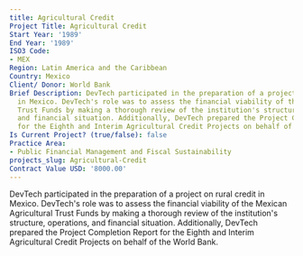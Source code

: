 ```yaml
---
title: Agricultural Credit
Project Title: Agricultural Credit
Start Year: '1989'
End Year: '1989'
ISO3 Code:
- MEX
Region: Latin America and the Caribbean
Country: Mexico
Client/ Donor: World Bank
Brief Description: DevTech participated in the preparation of a project on rural credit
  in Mexico. DevTech's role was to assess the financial viability of the Mexican Agricultural
  Trust Funds by making a thorough review of the institution's structure, operations,
  and financial situation. Additionally, DevTech prepared the Project Completion Report
  for the Eighth and Interim Agricultural Credit Projects on behalf of the World Bank.
Is Current Project? (true/false): false
Practice Area:
- Public Financial Management and Fiscal Sustainability
projects_slug: Agricultural-Credit
Contract Value USD: '8000.00'
---
```


DevTech participated in the preparation of a project on rural credit in Mexico. DevTech's role was to assess the financial viability of the Mexican Agricultural Trust Funds by making a thorough review of the institution's structure, operations, and financial situation. Additionally, DevTech prepared the Project Completion Report for the Eighth and Interim Agricultural Credit Projects on behalf of the World Bank.
